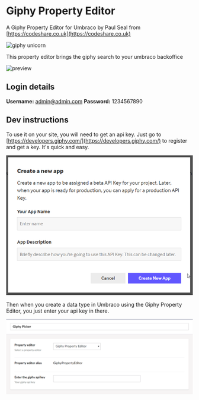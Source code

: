 # Giphy Property Editor
A Giphy Property Editor for Umbraco by Paul Seal from [https://codeshare.co.uk](https://codeshare.co.uk)

![giphy unicorn](https://media3.giphy.com/media/mKP05pCT7U3Sg/100.gif)

This property editor brings the giphy search to your umbraco backoffice

![preview](images/preview.gif)

## Login details

<strong>Username:</strong> admin@admin.com
<strong>Password:</strong> 1234567890

## Dev instructions

To use it on your site, you will need to get an api key. Just go to [https://developers.giphy.com/](https://developers.giphy.com/) to register and get a key. It's quick and easy.

![preview](images/get-api-key.png)

Then when you create a data type in Umbraco using the Giphy Property Editor, you just enter your api key in there.

![preview](images/data-type-preview.png)
